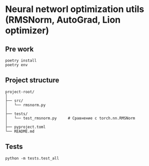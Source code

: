 # Neural networl optimization utils (RMSNorm, AutoGrad, Lion optimizer)

## Pre work

```
poetry install
poetry env
```

## Project structure

```
project-root/
│
├── src/
│   └── rmsnorm.py          
│
├── tests/
│   └── test_rmsnorm.py     # Сравнение с torch.nn.RMSNorm
│
├── pyproject.toml
└── README.md
```


## Tests

```
python -m tests.test_all    
```